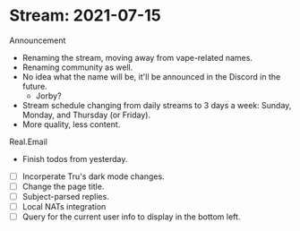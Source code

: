 # Stream: 2021-07-15
Announcement
- Renaming the stream, moving away from vape-related names.
- Renaming community as well.
- No idea what the name will be, it'll be announced in the Discord in the future.
	- Jorby?
- Stream schedule changing from daily streams to 3 days a week: Sunday, Monday, and Thursday (or Friday).
- More quality, less content.

Real.Email
- Finish todos from yesterday.
- [ ] Incorperate Tru's dark mode changes.
- [ ] Change the page title.
- [ ] Subject-parsed replies.
- [ ] Local NATs integration
- [ ] Query for the current user info to display in the bottom left.